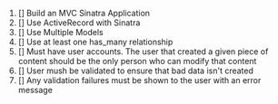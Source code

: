 1. [] Build an MVC Sinatra Application
2. [] Use ActiveRecord with Sinatra
3. [] Use Multiple Models
4. [] Use at least one has_many relationship
5. [] Must have user accounts. The user that created a given piece of content should be the only person who can modify that content
6. [] User mush be validated to ensure that bad data isn't created
7. [] Any validation failures must be shown to the user with an error message
